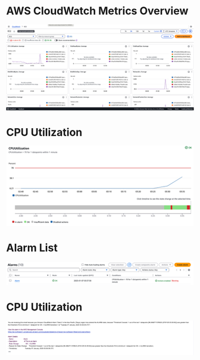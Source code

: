 # AWS CloudWatch Metrics Overview

![AWS CloudWatch Metrics](https://github.com/Kuanlinhack/git-practice/blob/main/week10/images/AWS%20CloudWatch%20Metrics.png)

# CPU Utilization

![CPU Utilization](https://github.com/Kuanlinhack/git-practice/blob/main/week10/images/CPU%20Utilization.png)

# Alarm List

![Alarm List](https://github.com/Kuanlinhack/git-practice/blob/main/week10/images/Alarm%20List.png)

# CPU Utilization

![Alarm email](https://github.com/Kuanlinhack/git-practice/blob/main/week10/images/Alarm%20email.png)
